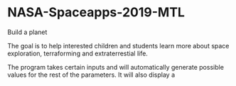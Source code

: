 # NASA-Spaceapps-2019-MTL
Build a planet

The goal is to help interested children and students learn more about space exploration, terraforming and extraterrestial life.

The program takes certain inputs and will automatically generate possible values for the rest of the parameters. It will also display a 
